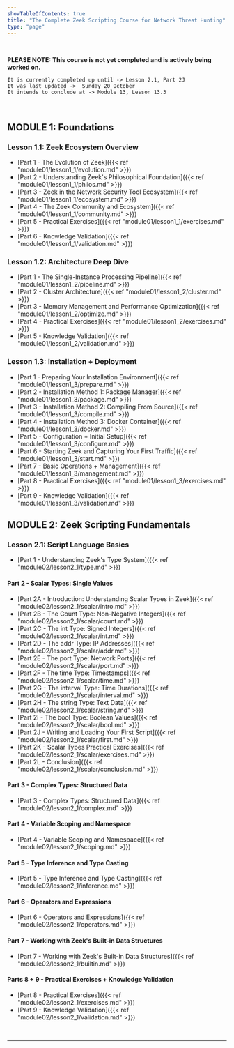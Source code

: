 ```yaml
---
showTableOfContents: true
title: "The Complete Zeek Scripting Course for Network Threat Hunting"
type: "page"
---
```

<br>

**PLEASE NOTE: This course is not yet completed and is actively being worked on.**

```
It is currently completed up until -> Lesson 2.1, Part 2J
It was last updated ->  Sunday 20 October
It intends to conclude at -> Module 13, Lesson 13.3
```
<br>

## MODULE 1: Foundations
### Lesson 1.1: Zeek Ecosystem Overview
- [Part 1 - The Evolution of Zeek]({{< ref "module01/lesson1_1/evolution.md" >}})
- [Part 2 - Understanding Zeek's Philosophical Foundation]({{< ref "module01/lesson1_1/philos.md" >}})
- [Part 3 - Zeek in the Network Security Tool Ecosystem]({{< ref "module01/lesson1_1/ecosystem.md" >}})
- [Part 4 - The Zeek Community and Ecosystem]({{< ref "module01/lesson1_1/community.md" >}})
- [Part 5 - Practical Exercises]({{< ref "module01/lesson1_1/exercises.md" >}})
- [Part 6 - Knowledge Validation]({{< ref "module01/lesson1_1/validation.md" >}})


### Lesson 1.2: Architecture Deep Dive
- [Part 1 - The Single-Instance Processing Pipeline]({{< ref "module01/lesson1_2/pipeline.md" >}})
- [Part 2 - Cluster Architecture]({{< ref "module01/lesson1_2/cluster.md" >}})
- [Part 3 - Memory Management and Performance Optimization]({{< ref "module01/lesson1_2/optimize.md" >}})
- [Part 4 - Practical Exercises]({{< ref "module01/lesson1_2/exercises.md" >}})
- [Part 5 - Knowledge Validation]({{< ref "module01/lesson1_2/validation.md" >}})

### Lesson 1.3: Installation + Deployment
- [Part 1 - Preparing Your Installation Environment]({{< ref "module01/lesson1_3/prepare.md" >}})
- [Part 2 - Installation Method 1: Package Manager]({{< ref "module01/lesson1_3/package.md" >}})
- [Part 3 - Installation Method 2: Compiling From Source]({{< ref "module01/lesson1_3/compile.md" >}})
- [Part 4 - Installation Method 3: Docker Container]({{< ref "module01/lesson1_3/docker.md" >}})
- [Part 5 - Configuration + Initial Setup]({{< ref "module01/lesson1_3/configure.md" >}})
- [Part 6 - Starting Zeek and Capturing Your First Traffic]({{< ref "module01/lesson1_3/start.md" >}})
- [Part 7 - Basic Operations + Management]({{< ref "module01/lesson1_3/management.md" >}})
- [Part 8 - Practical Exercises]({{< ref "module01/lesson1_3/exercises.md" >}})
- [Part 9 - Knowledge Validation]({{< ref "module01/lesson1_3/validation.md" >}})


## MODULE 2: Zeek Scripting Fundamentals
### Lesson 2.1: Script Language Basics
- [Part 1 - Understanding Zeek's Type System]({{< ref "module02/lesson2_1/type.md" >}})

#### Part 2 - Scalar Types: Single Values
- [Part 2A - Introduction: Understanding Scalar Types in Zeek]({{< ref "module02/lesson2_1/scalar/intro.md" >}})
- [Part 2B - The Count Type: Non-Negative Integers]({{< ref "module02/lesson2_1/scalar/count.md" >}})
- [Part 2C - The int Type: Signed Integers]({{< ref "module02/lesson2_1/scalar/int.md" >}})
- [Part 2D - The addr Type: IP Addresses]({{< ref "module02/lesson2_1/scalar/addr.md" >}})
- [Part 2E - The port Type: Network Ports]({{< ref "module02/lesson2_1/scalar/port.md" >}})
- [Part 2F - The time Type: Timestamps]({{< ref "module02/lesson2_1/scalar/time.md" >}})
- [Part 2G - The interval Type: Time Durations]({{< ref "module02/lesson2_1/scalar/interval.md" >}})
- [Part 2H - The string Type: Text Data]({{< ref "module02/lesson2_1/scalar/string.md" >}})
- [Part 2I - The bool Type: Boolean Values]({{< ref "module02/lesson2_1/scalar/bool.md" >}})
- [Part 2J - Writing and Loading Your First Script]({{< ref "module02/lesson2_1/scalar/first.md" >}})
- [Part 2K - Scalar Types Practical Exercises]({{< ref "module02/lesson2_1/scalar/exercises.md" >}})
- [Part 2L - Conclusion]({{< ref "module02/lesson2_1/scalar/conclusion.md" >}})



#### Part 3 - Complex Types: Structured Data
- [Part 3 - Complex Types: Structured Data]({{< ref "module02/lesson2_1/complex.md" >}})

#### Part 4 - Variable Scoping and Namespace
- [Part 4 - Variable Scoping and Namespace]({{< ref "module02/lesson2_1/scoping.md" >}})

#### Part 5 - Type Inference and Type Casting
- [Part 5 - Type Inference and Type Casting]({{< ref "module02/lesson2_1/inference.md" >}})

#### Part 6 - Operators and Expressions
- [Part 6 - Operators and Expressions]({{< ref "module02/lesson2_1/operators.md" >}})

#### Part 7 - Working with Zeek's Built-in Data Structures
- [Part 7 - Working with Zeek's Built-in Data Structures]({{< ref "module02/lesson2_1/builtin.md" >}})

#### Parts 8 + 9 - Practical Exercises + Knowledge Validation
- [Part 8 - Practical Exercises]({{< ref "module02/lesson2_1/exercises.md" >}})
- [Part 9 - Knowledge Validation]({{< ref "module02/lesson2_1/validation.md" >}})






<br>



___